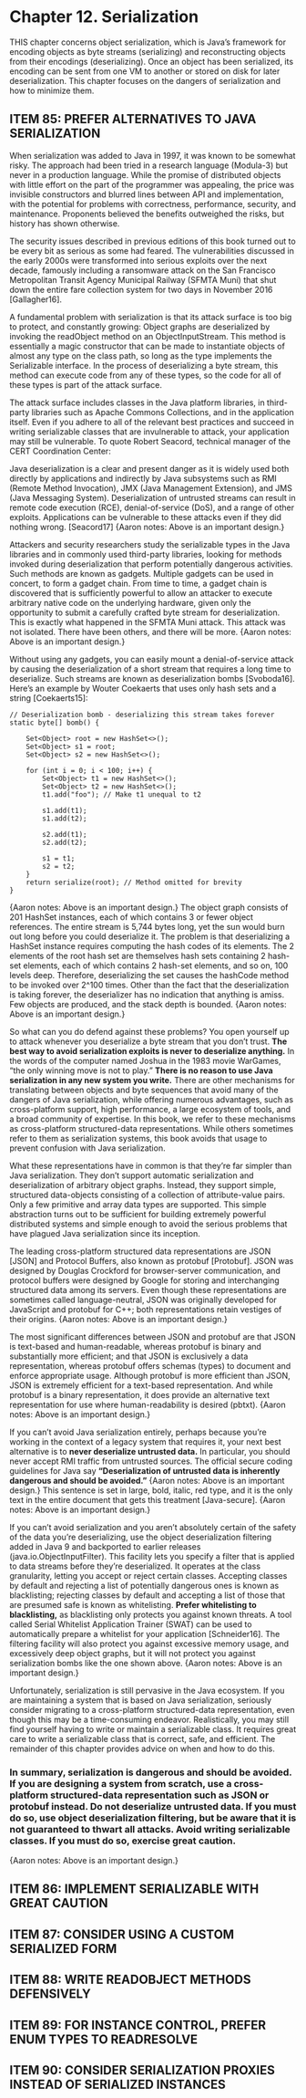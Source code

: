 # Chapter 12. Serialization

THIS chapter concerns object serialization, which is Java’s framework for encoding objects as byte streams (serializing)
and reconstructing objects from their encodings (deserializing). Once an object has been serialized, its encoding can 
be sent from one VM to another or stored on disk for later deserialization. This chapter focuses on the dangers of 
serialization and how to minimize them.

## ITEM 85: PREFER ALTERNATIVES TO JAVA SERIALIZATION

When serialization was added to Java in 1997, it was known to be somewhat risky. The approach had been tried in a 
research language (Modula-3) but never in a production language. While the promise of distributed objects with little 
effort on the part of the programmer was appealing, the price was invisible constructors and blurred lines between 
API and implementation, with the potential for problems with correctness, performance, security, and maintenance. 
Proponents believed the benefits outweighed the risks, but history has shown otherwise.

The security issues described in previous editions of this book turned out to be every bit as serious as some 
had feared. The vulnerabilities discussed in the early 2000s were transformed into serious exploits over the next 
decade, famously including a ransomware attack on the San Francisco Metropolitan Transit Agency Municipal Railway 
(SFMTA Muni) that shut down the entire fare collection system for two days in November 2016 [Gallagher16].

A fundamental problem with serialization is that its attack surface is too big to protect, and constantly 
growing: Object graphs are deserialized by invoking the readObject method on an ObjectInputStream. This method 
is essentially a magic constructor that can be made to instantiate objects of almost any type on the class path, so 
long as the type implements the Serializable interface. In the process of deserializing a byte stream, this method 
can execute code from any of these types, so the code for all of these types is part of the attack surface.

The attack surface includes classes in the Java platform libraries, in third-party libraries such as Apache Commons 
Collections, and in the application itself. Even if you adhere to all of the relevant best practices and succeed in 
writing serializable classes that are invulnerable to attack, your application may still be vulnerable. To quote 
Robert Seacord, technical manager of the CERT Coordination Center:

Java deserialization is a clear and present danger as it is widely used both directly by applications and indirectly 
by Java subsystems such as RMI (Remote Method Invocation), JMX (Java Management Extension), and JMS 
(Java Messaging System). Deserialization of untrusted streams can result in remote code execution (RCE), 
denial-of-service (DoS), and a range of other exploits. Applications can be vulnerable to these attacks even if they 
did nothing wrong. [Seacord17]
{Aaron notes: Above is an important design.}

Attackers and security researchers study the serializable types in the Java libraries and in commonly used third-party 
libraries, looking for methods invoked during deserialization that perform potentially dangerous activities. Such 
methods are known as gadgets. Multiple gadgets can be used in concert, to form a gadget chain. From time to time, a 
gadget chain is discovered that is sufficiently powerful to allow an attacker to execute arbitrary native code on 
the underlying hardware, given only the opportunity to submit a carefully crafted byte stream for deserialization. This 
is exactly what happened in the SFMTA Muni attack. This attack was not isolated. There have been others, and there 
will be more.
{Aaron notes: Above is an important design.}

Without using any gadgets, you can easily mount a denial-of-service attack by causing the deserialization of a short 
stream that requires a long time to deserialize. Such streams are known as deserialization bombs [Svoboda16]. Here’s an 
example by Wouter Coekaerts that uses only hash sets and a string [Coekaerts15]:

```aidl
// Deserialization bomb - deserializing this stream takes forever
static byte[] bomb() {

    Set<Object> root = new HashSet<>();
    Set<Object> s1 = root;
    Set<Object> s2 = new HashSet<>();

    for (int i = 0; i < 100; i++) {
        Set<Object> t1 = new HashSet<>();
        Set<Object> t2 = new HashSet<>();
        t1.add("foo"); // Make t1 unequal to t2
        
        s1.add(t1);  
        s1.add(t2);
        
        s2.add(t1);  
        s2.add(t2);
        
        s1 = t1;
        s2 = t2;
    }
    return serialize(root); // Method omitted for brevity
}
```
{Aaron notes: Above is an important design.}
The object graph consists of 201 HashSet instances, each of which contains 3 or fewer object references. The entire 
stream is 5,744 bytes long, yet the sun would burn out long before you could deserialize it. The problem is that 
deserializing a HashSet instance requires computing the hash codes of its elements. The 2 elements of the root hash set 
are themselves hash sets containing 2 hash-set elements, each of which contains 2 hash-set elements, and so on, 100 
levels deep. Therefore, deserializing the set causes the hashCode method to be invoked over 2^100 times. Other than the 
fact that the deserialization is taking forever, the deserializer has no indication that anything is amiss. Few 
objects are produced, and the stack depth is bounded.
{Aaron notes: Above is an important design.}

So what can you do defend against these problems? You open yourself up to attack whenever you deserialize a byte 
stream that you don’t trust. <b>The best way to avoid serialization exploits is never to deserialize anything.</b> In
the words of the computer named Joshua in the 1983 movie WarGames, “the only winning move is not to play.” <b>There is no
reason to use Java serialization in any new system you write.</b> There are other mechanisms for translating between
objects and byte sequences that avoid many of the dangers of Java serialization, while offering numerous advantages,
such as cross-platform support, high performance, a large ecosystem of tools, and a broad community of expertise. In 
this book, we refer to these mechanisms as cross-platform structured-data representations. While others sometimes refer
to them as serialization systems, this book avoids that usage to prevent confusion with Java serialization.

What these representations have in common is that they’re far simpler than Java serialization. They don’t support 
automatic serialization and deserialization of arbitrary object graphs. Instead, they support simple, structured 
data-objects consisting of a collection of attribute-value pairs. Only a few primitive and array data types are supported. 
This simple abstraction turns out to be sufficient for building extremely powerful distributed systems and simple 
enough to avoid the serious problems that have plagued Java serialization since its inception.

The leading cross-platform structured data representations are JSON [JSON] and Protocol Buffers, also known as 
protobuf [Protobuf]. JSON was designed by Douglas Crockford for browser-server communication, and protocol buffers 
were designed by Google for storing and interchanging structured data among its servers. Even though these 
representations are sometimes called language-neutral, JSON was originally developed for JavaScript and protobuf 
for C++; both representations retain vestiges of their origins.
{Aaron notes: Above is an important design.}

The most significant differences between JSON and protobuf are that JSON is text-based and human-readable, whereas 
protobuf is binary and substantially more efficient; and that JSON is exclusively a data representation, whereas 
protobuf offers schemas (types) to document and enforce appropriate usage. Although protobuf is more efficient than 
JSON, JSON is extremely efficient for a text-based representation. And while protobuf is a binary representation, 
it does provide an alternative text representation for use where human-readability is desired (pbtxt).
{Aaron notes: Above is an important design.}

If you can’t avoid Java serialization entirely, perhaps because you’re working in the context of a legacy system 
that requires it, your next best alternative is to <b>never deserialize untrusted data.</b> In particular, you should never 
accept RMI traffic from untrusted sources. The official secure coding guidelines for Java say <b>“Deserialization of 
untrusted data is inherently dangerous and should be avoided.”</b> {Aaron notes: Above is an important design.}
This sentence is set in large, bold, italic, red 
type, and it is the only text in the entire document that gets this treatment [Java-secure].
{Aaron notes: Above is an important design.}

If you can’t avoid serialization and you aren’t absolutely certain of the safety of the data you’re deserializing, 
use the object deserialization filtering added in Java 9 and backported to earlier releases 
(java.io.ObjectInputFilter). This facility lets you specify a filter that is applied to data streams before they’re 
deserialized. It operates at the class granularity, letting you accept or reject certain classes. Accepting classes 
by default and rejecting a list of potentially dangerous ones is known as blacklisting; rejecting classes by default 
and accepting a list of those that are presumed safe is known as whitelisting. <b>Prefer whitelisting to blacklisting,</b> 
as blacklisting only protects you against known threats. A tool called Serial Whitelist Application Trainer (SWAT) 
can be used to automatically prepare a whitelist for your application [Schneider16]. The filtering facility will 
also protect you against excessive memory usage, and excessively deep object graphs, but it will not protect you 
against serialization bombs like the one shown above.
{Aaron notes: Above is an important design.}

Unfortunately, serialization is still pervasive in the Java ecosystem. If you are maintaining a system that is based 
on Java serialization, seriously consider migrating to a cross-platform structured-data representation, even though 
this may be a time-consuming endeavor. Realistically, you may still find yourself having to write or maintain a 
serializable class. It requires great care to write a serializable class that is correct, safe, and efficient. 
The remainder of this chapter provides advice on when and how to do this.

### In summary, serialization is dangerous and should be avoided. If you are designing a system from scratch, use a cross-platform structured-data representation such as JSON or protobuf instead. Do not deserialize untrusted data. If you must do so, use object deserialization filtering, but be aware that it is not guaranteed to thwart all attacks. Avoid writing serializable classes. If you must do so, exercise great caution.
{Aaron notes: Above is an important design.}

## ITEM 86: IMPLEMENT SERIALIZABLE WITH GREAT CAUTION

## ITEM 87: CONSIDER USING A CUSTOM SERIALIZED FORM

## ITEM 88: WRITE READOBJECT METHODS DEFENSIVELY

## ITEM 89: FOR INSTANCE CONTROL, PREFER ENUM TYPES TO READRESOLVE

## ITEM 90: CONSIDER SERIALIZATION PROXIES INSTEAD OF SERIALIZED INSTANCES